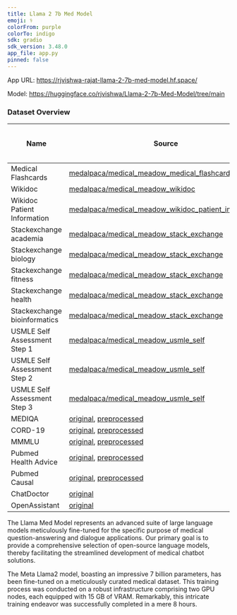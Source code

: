 ```yaml
---
title: Llama 2 7b Med Model
emoji: ⚕️
colorFrom: purple
colorTo: indigo
sdk: gradio
sdk_version: 3.48.0
app_file: app.py
pinned: false
---
```


App URL: https://rjvishwa-rajat-llama-2-7b-med-model.hf.space/

Model: https://huggingface.co/rjvishwa/Llama-2-7b-Med-Model/tree/main

### Dataset Overview

| Name                 |  Source                                                                 |  n       |  n included in training |
|----------------------|-------------------------------------------------------------------------|----------|-------------------------|
| Medical Flashcards   |  [medalpaca/medical_meadow_medical_flashcards](https://huggingface.co/datasets/medalpaca/medical_meadow_medical_flashcards)  |  33955  |  33955                 |
| Wikidoc              |  [medalpaca/medical_meadow_wikidoc](https://huggingface.co/datasets/medalpaca/medical_meadow_wikidoc)    |  67704  |  10000                 |
| Wikidoc Patient Information | [medalpaca/medical_meadow_wikidoc_patient_information](https://huggingface.co/datasets/medalpaca/medical_meadow_wikidoc_patient_information)    |  5942 |  5942 |
| Stackexchange academia |  [medalpaca/medical_meadow_stack_exchange](https://huggingface.co/medalpaca/datasets/medalpaca/medical_meadow_stackexchange)    |  40865  |  40865                 |
| Stackexchange biology |  [medalpaca/medical_meadow_stack_exchange](https://huggingface.co/medalpaca/datasets/medalpaca/medical_meadow_stackexchange)    |  27887  |  27887                 |
| Stackexchange fitness |  [medalpaca/medical_meadow_stack_exchange](https://huggingface.co/medalpaca/datasets/medalpaca/medical_meadow_stackexchange)    |  9833  | 9833                 |
| Stackexchange health |  [medalpaca/medical_meadow_stack_exchange](https://huggingface.co/medalpaca/datasets/medalpaca/medical_meadow_stackexchange)    |  7721  |  7721                 |
| Stackexchange bioinformatics |  [medalpaca/medical_meadow_stack_exchange](https://huggingface.co/datasets/medalpaca/medical_meadow_stackexchange)    |  5407  |  5407                |
| USMLE Self Assessment Step 1 |  [medalpaca/medical_meadow_usmle_self](https://huggingface.co/datasets/medalpaca/medical_meadow_usmle_self_assessment)    |  119  |  92 (test only)              |
| USMLE Self Assessment Step 2 |  [medalpaca/medical_meadow_usmle_self](https://huggingface.co/datasets/medalpaca/medical_meadow_usmle_self_assessment)    |  120  |  110  (test only)              |
| USMLE Self Assessment Step 3 |  [medalpaca/medical_meadow_usmle_self](https://huggingface.co/datasets/medalpaca/medical_meadow_usmle_self_assessment)    |  135  |  122  (test only)             |
| MEDIQA               | [original](https://osf.io/fyg46/?view_only=), [preprocessed](https://huggingface.co/datasets/medalpaca/medical_meadow_mediqa) |  2208    |  2208 |
| CORD-19              | [original](https://www.kaggle.com/datasets/allen-institute-for-ai/CORD-19-research-challenge ), [preprocessed](https://huggingface.co/datasets/medalpaca/medical_meadow_cord19) |  1056660    |  50000 |
| MMMLU               | [original](https://github.com/hendrycks/test), [preprocessed](https://huggingface.co/datasets/medalpaca/medical_meadow_mmmlu) |  3787    |  3787 |
| Pubmed Health Advice | [original](https://aclanthology.org/D19-1473/), [preprocessed](vhuggingface.co/datasets/medalpaca/health_advice) |  10178    |  10178 |
| Pubmed Causal               | [original](https://aclanthology.org/2020.coling-main.427/    ), [preprocessed](https://huggingface.co/datasets/medalpaca/medical_meadow_pubmed_causal) |  2446    |  2446 |
| ChatDoctor               | [original](https://github.com/Kent0n-Li/ChatDoctor  ) |  215000    |  10000 |
| OpenAssistant | [original](https://huggingface.co/OpenAssistant) |  9209   | 9209     |

The Llama Med Model represents an advanced suite of large language models meticulously fine-tuned for the specific purpose of medical question-answering and dialogue applications. Our primary goal is to provide a comprehensive selection of open-source language models, thereby facilitating the streamlined development of medical chatbot solutions.

The Meta Llama2 model, boasting an impressive 7 billion parameters, has been fine-tuned on a meticulously curated medical dataset. This training process was conducted on a robust infrastructure comprising two GPU nodes, each equipped with 15 GB of VRAM. Remarkably, this intricate training endeavor was successfully completed in a mere 8 hours.
